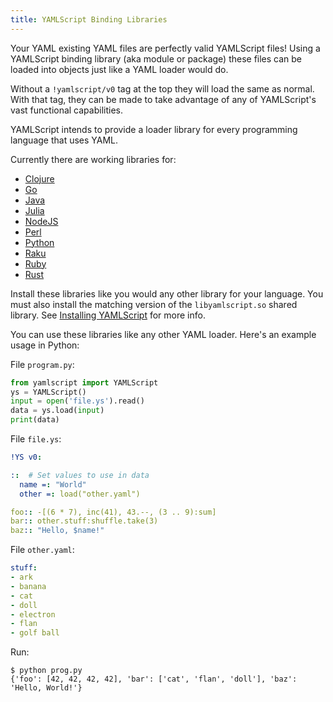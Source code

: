 ```yaml
---
title: YAMLScript Binding Libraries
---
```


Your YAML existing YAML files are perfectly valid YAMLScript files!
Using a YAMLScript binding library (aka module or package) these files can be
loaded into objects just like a YAML loader would do.

Without a `!yamlscript/v0` tag at the top they will load the same as normal.
With that tag, they can be made to take advantage of any of YAMLScript's vast
functional capabilities.

YAMLScript intends to provide a loader library for every programming language
that uses YAML.

Currently there are working libraries for:
* [Clojure](https://clojars.org/org.yamlscript/clj-yamlscript)
* [Go](https://github.com/yaml/yamlscript-go)
* [Java](https://clojars.org/org.yamlscript/yamlscript)
* [Julia](https://juliahub.com/ui/Packages/General/YAMLScript)
* [NodeJS](https://www.npmjs.com/package/@yaml/yamlscript)
* [Perl](https://metacpan.org/dist/YAMLScript/view/lib/YAMLScript.pod)
* [Python](https://pypi.org/project/yamlscript/)
* [Raku](https://raku.land/zef:ingy/YAMLScript)
* [Ruby](https://rubygems.org/search?query=yamlscript)
* [Rust](https://crates.io/crates/yamlscript)

Install these libraries like you would any other library for your language.
You must also install the matching version of the `libyamlscript.so` shared
library.
See [Installing YAMLScript](/doc/install) for more info.

You can use these libraries like any other YAML loader.
Here's an example usage in Python:

File `program.py`:

```python
from yamlscript import YAMLScript
ys = YAMLScript()
input = open('file.ys').read()
data = ys.load(input)
print(data)
```

File `file.ys`:

```yaml
!YS v0:

::  # Set values to use in data
  name =: "World"
  other =: load("other.yaml")

foo:: -[(6 * 7), inc(41), 43.--, (3 .. 9):sum]
bar:: other.stuff:shuffle.take(3)
baz:: "Hello, $name!"
```

File `other.yaml`:

```yaml
stuff:
- ark
- banana
- cat
- doll
- electron
- flan
- golf ball
```

Run:

```text
$ python prog.py
{'foo': [42, 42, 42, 42], 'bar': ['cat', 'flan', 'doll'], 'baz': 'Hello, World!'}
```
